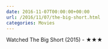 ```yaml
---
date: 2016-11-07T00:00:00+00:00
url: /2016/11/07/the-big-short.html
categories: Movies
---
```

Watched The Big Short (2015) - ★★★




